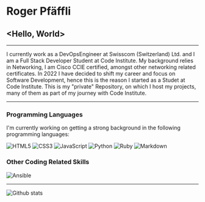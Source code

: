# Roger Pfäffli

## <Hello, World>
---

I currently work as a DevOpsEngineer at Swisscom (Switzerland) Ltd. and I am a Full Stack Developer Student at Code Institute. My background relies in Networking, I am Cisco CCIE certified, amongst other networking related certificates. In 2022 I have decided to shift my career and focus on Software Development, hence this is the reason I started as a Studet at Code Institute.
This is my "private" Repository, on which I host my projects, many of them as part of my journey with Code Institute.

---

### Programming Languages

I'm currently working on getting a strong background in the following programming languages:

![HTML5](https://img.shields.io/badge/HTML5%20-%23E34F26.svg?&style=for-the-badge&logo=HTML5&logoColor=FFFFFF)
![CSS3](https://img.shields.io/badge/CSS3%20-%231572B6.svg?&style=for-the-badge&logo=CSS3&logoColor=FFFFFF)
![JavaScript](https://img.shields.io/badge/JavaScript%20-%23323330.svg?&style=for-the-badge&logo=JavaScript&logoColor=F7DF1E)
![Python](https://img.shields.io/badge/Python%20-%23004D7A.svg?&style=for-the-badge&logo=python&logoColor=ffdf76)
![Ruby](https://img.shields.io/badge/Ruby-CC342D?style=for-the-badge&logo=ruby&logoColor=white)
![Markdown](https://img.shields.io/badge/Markdown%20-%23000000.svg?&style=for-the-badge&logo=Markdown&logoColor=FFFFFF)

### Other Coding Related Skills

![Ansible](https://img.shields.io/badge/Ansible-000000?style=for-the-badge&logo=ansible&logoColor=white)

---

![Github stats](https://github-readme-stats.vercel.app/api?username=rpf13)



<!--
**rpf13/rpf13** is a ✨ _special_ ✨ repository because its `README.md` (this file) appears on your GitHub profile.

Here are some ideas to get you started:

- 🔭 I’m currently working on ...
- 🌱 I’m currently learning ...
- 👯 I’m looking to collaborate on ...
- 🤔 I’m looking for help with ...
- 💬 Ask me about ...
- 📫 How to reach me: ...
- 😄 Pronouns: ...
- ⚡ Fun fact: ...
-->

